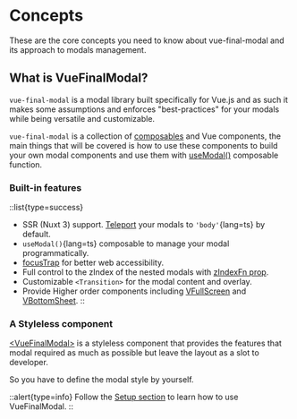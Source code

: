 # Concepts

These are the core concepts you need to know about vue-final-modal and its approach to modals management.

## What is VueFinalModal?

`vue-final-modal` is a modal library built specifically for Vue.js and as such it makes some assumptions and enforces "best-practices" for your modals while being versatile and customizable.

`vue-final-modal` is a collection of [composables](https://vuejs.org/guide/reusability/composables.html#what-is-a-composable) and Vue components, the main things that will be covered is how to use these components to build your own modal components and use them with [useModal()](/api/composables/use-modal) composable function.

### Built-in features

::list{type=success}
  - SSR (Nuxt 3) support. [Teleport](/api/components/vue-final-modal#teleportto) your modals to `'body'`{lang=ts} by default.
  - `useModal()`{lang=ts} composable to manage your modal programmatically.
  - [focusTrap](/api/components/vue-final-modal#focustrap) for better web accessibility.
  - Full control to the zIndex of the nested modals with [zIndexFn prop](/api/components/vue-final-modal#zindexfn).
  - Customizable `<Transition>` for the modal content and overlay.
  - Provide Higher order components including [VFullScreen](/api/components/v-full-screen) and [VBottomSheet](/api/components/v-bottom-sheet).
::

### A Styleless component

[\<VueFinalModal>](/api/components/vue-final-modal) is a styleless component that provides the features that modal required as much as possible but leave the layout as a slot to developer.

So you have to define the modal style by yourself.

::alert{type=info}
Follow the [Setup section](/get-started/guide/setup) to learn how to use VueFinalModal.
::